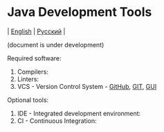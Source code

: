# Java Development Tools
| [English](README.md) | [Русский](README.ru.md) |

(document is under development)

Required software:
  1. Compilers:
  2. Linters:
  3. VCS - Version Control System - [GitHub](https://github.com/), [GIT](https://git-scm.com/), [GUI](https://desktop.github.com/)

Optional tools:
  1. IDE - Integrated development environment:
  2. CI - Continuous Integration:
